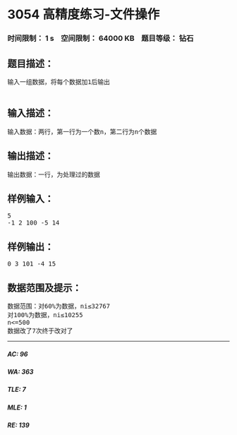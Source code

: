# 3054 高精度练习-文件操作   
### 时间限制： 1 s&nbsp;&nbsp;&nbsp;&nbsp;空间限制： 64000 KB&nbsp;&nbsp;&nbsp;&nbsp;题目等级： 钻石  
## 题目描述：  

<pre>
输入一组数据，将每个数据加1后输出

</pre>
  
  
## 输入描述：  

<pre>
输入数据：两行，第一行为一个数n，第二行为n个数据
</pre>
  
  
## 输出描述：  

<pre>
输出数据：一行，为处理过的数据
</pre>
  
  
## 样例输入：  

<pre>
5
-1 2 100 -5 14
</pre>
  
  
## 样例输出：  

<pre>
0 3 101 -4 15
</pre>
  
  
## 数据范围及提示：  

<pre>
数据范围：对60%为数据，ni≤32767
对100%为数据，ni≤10255
n<=500
数据改了7次终于改对了
</pre>
  
  
***  

##### AC: 96  
##### WA: 363  
##### TLE: 7  
##### MLE: 1  
##### RE: 139  

